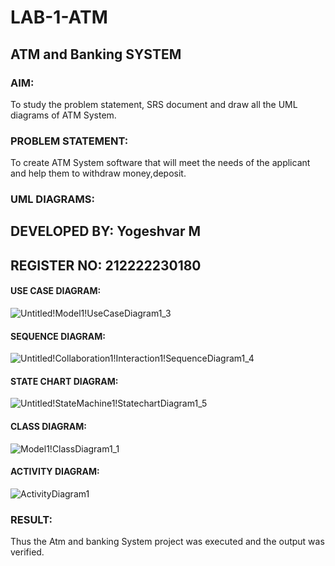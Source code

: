 # LAB-1-ATM
## ATM and Banking SYSTEM
### AIM: 
To study the problem statement, SRS document and draw all the UML diagrams of ATM
System.
### PROBLEM STATEMENT:
To create ATM System software that will meet the needs of the applicant and help them
to withdraw money,deposit.
### UML DIAGRAMS:

## DEVELOPED BY: Yogeshvar M
## REGISTER NO: 212222230180

#### USE CASE DIAGRAM:
![Untitled!Model1!UseCaseDiagram1_3](https://github.com/Yogeshvar005/LAB-1-ATM/assets/113497367/686c6797-a2f9-4fa0-b5da-38da4492a3d3)


#### SEQUENCE DIAGRAM:
![Untitled!Collaboration1!Interaction1!SequenceDiagram1_4](https://github.com/Yogeshvar005/LAB-1-ATM/assets/113497367/01884b66-7590-48e1-9c0e-ec36e7f9a356)


#### STATE CHART DIAGRAM:
![Untitled!StateMachine1!StatechartDiagram1_5](https://github.com/Yogeshvar005/LAB-1-ATM/assets/113497367/7b470ebe-5b07-4d3e-a8b9-b7ef7dc069c0)

#### CLASS DIAGRAM:
![Model1!ClassDiagram1_1](https://github.com/Yogeshvar005/LAB-1-ATM/assets/113497367/b96fead5-0491-48ca-8d34-bd071e59719c)

#### ACTIVITY DIAGRAM:
![ActivityDiagram1](https://github.com/Yogeshvar005/LAB-1-ATM/assets/113497367/9a1745bf-3a1e-4fae-8db0-e9d71a874266)



### RESULT: 
Thus the Atm and banking System project was executed and the output was verified.
